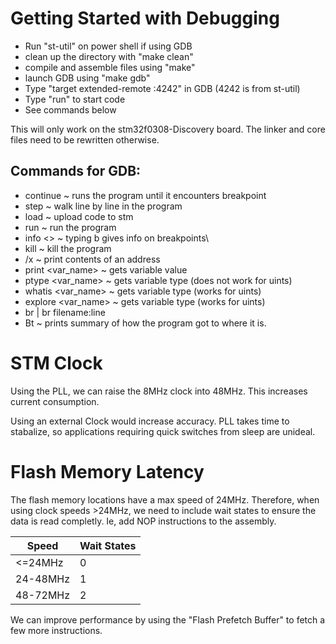 

# Getting Started with Debugging
- Run "st-util" on power shell if using GDB
- clean up the directory with "make clean"
- compile and assemble files using "make"
- launch GDB using "make gdb"
- Type "target extended-remote :4242" in GDB (4242 is from st-util)
- Type "run" to start code
- See commands below

This will only work on the stm32f0308-Discovery board. The linker and core files need to be rewritten otherwise.

## Commands for GDB:
- continue ~ runs the program until it encounters breakpoint
- step ~ walk line by line in the program
- load ~ upload code to stm
- run ~ run the program
- info <> ~ typing b gives info on breakpoints\
- kill ~ kill the program
- /x ~ print contents of an address
- print <var_name> ~ gets variable value
- ptype <var_name> ~ gets variable type (does not work for uints)
- whatis <var_name> ~ gets variable type (works for uints)
- explore  <var_name> ~ gets variable type (works for uints)
- br <line of code to stop at> | br filename:line
- Bt ~ prints summary of how the program got to where it is. 

# STM Clock
Using the PLL, we can raise the 8MHz clock into 48MHz. This increases current consumption.

Using an external Clock would increase accuracy. PLL takes time to stabalize, so applications requiring quick switches from sleep are unideal.

# Flash Memory Latency
The flash memory locations have a max speed of 24MHz. Therefore, when using clock speeds >24MHz, we need to include wait states to ensure the data is read completly. Ie, add NOP instructions to the assembly.

| Speed | Wait States |
| ----- | ----------- |
| <=24MHz  | 0  |
| 24-48MHz | 1 |
| 48-72MHz | 2 |

We can improve performance by using the "Flash Prefetch Buffer" to fetch a few more instructions.